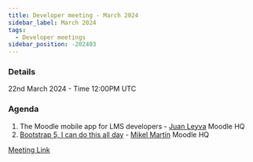 ```yaml
---
title: Developer meeting - March 2024
sidebar_label: March 2024
tags:
  - Developer meetings
sidebar_position: -202403
---
```


### Details

22nd March 2024 - Time 12:00PM UTC

### Agenda

1. The Moodle mobile app for LMS developers - [Juan Leyva](https://moodle.org/user/profile.php?id=49568) Moodle HQ
2. [Bootstrap 5, I can do this all day](./_files/2024-03-Mikel-presentation.pdf) - [Mikel Martín](https://moodle.org/user/view.php?id=2781393&course=17245) Moodle HQ

[Meeting Link](https://moodle.org/mod/bigbluebuttonbn/view.php?id=8596)
